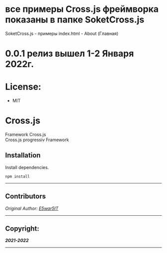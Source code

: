 # все примеры Cross.js фреймворка показаны в папке SoketCross.js
SoketCross.js - примеры
index.html - About (Главная)

# 0.0.1 релиз вышел 1-2 Января 2022г.
# License:
* MIT

# Cross.js
Framework Cross.js
<br>
Cross.js progressiv Framework

## Installation
Install dependencies.
```npm
npm install
```
___

## Contributors
*Original Author: [E5war5IT](https://github.com/E5war5IT)*

___

## Copyright:
***2021-2022***

___ 

